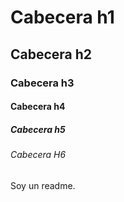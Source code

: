 # Cabecera h1
## Cabecera h2
### Cabecera h3
#### Cabecera h4
##### Cabecera h5
###### Cabecera H6

Soy un readme.